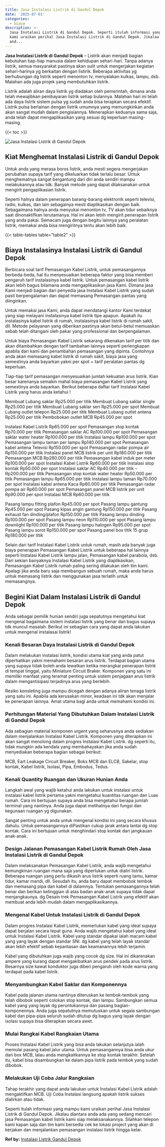 ```yaml
---
title: Jasa Instalasi Listrik di Gandul Depok
date: '2025-07-01'
categories:
  - biaya
description: >-
  Jasa Instalasi Listrik di Gandul Depok. Seperti itulah informasi yang mampu
  kami uraikan perihal Jasa Instalasi Listrik di Gandul Depok. Jikalau diantara
  and...
---
```


**Jasa Instalasi Listrik di Gandul Depok** – Listrik akan menjadi bagian kebutuhan tiap-tiap manusia dalam kehidupan sehari-hari. Tanpa adanya listrik, semua masyarakat pastinya akan sulit untuk mengerjakan kegiatan sehari-harinya yg berkaitan dengan listirik. Beberapa aktivitas yg berhubungan dg listrik seperti menonton tv, menyalakan kulkas, lampu, dsb. Malahan ada juga projek yang membutuhkan listrik.

Listrik adalah aliran daya listrik yg diadakan oleh pemerintah, dimana anda telah mewajibkan pembayaran listrik setiap bulannya. Malahan hari ini telah ada daya listrik sistem pulsa yg sudah anda bisa terapkan secara efektif. Listrik pulsa berlainan dengan listrik umumnya yang memungkinkan anda akan sangat mudah dalam pengisiannya. Menerapkan keduanya sama saja, anda telah dapat mengaplikasikan yang sesuai dg keperluan masing-masing.

{{< toc >}}

![Jasa Instalasi Listrik di Gandul Depok](/images/instalasi-listrik-murah15.png)

## Kiat Menghemat Instalasi Listrik di Gandul Depok

Untuk anda yang merasa boros listrik, anda mesti segera mengerjakan perubahan supaya tarif yang dikeluarkan tidak terlalu besar. Untuk menghematnya sangat bergantung dari diri anda sendiri mampu melakukannya atau tdk. Banyak metode yang dapat dilaksanakan untuk mengirit pengaplikasian listrik.

Seperti halnya dalam penerapan barang-barang elektronik seperti televisi, radio, kulkas, dan lain sebagainya mesti diaplikasikan dengan baik. Sebagaimana halnya anda menyukai menonton tv, TV akan tidur sebaiknya saat dinonaktifkan terutamanya. Hal ini akan lebih mengirit penerapan listrik yang anda pakai. Semacam juga dengan begitu lainnya yang peralatan listrik, memakai anda bisa mengiritnya tentu akan lebih baik.

{{< table-tables table="table2" >}}

## Biaya Instalasinya Instalasi Listrik di Gandul Depok

Berbicara soal tarif Pemasangan Kabel Listrik, untuk pemasangannya berbeda-beda, hal itu menyesuaikan beberapa faktor yang bisa memberi pengaruh tarif instalasinya kabel listrik. Untuk pemasangan kabel listrik akan lebih bagus bilamana anda mengaplikasikan jasa Kami. Dimana jasa Kami menjadi bagian dari penyedia jasa Instalasi Kabel Listrik yang sudah pasti berpengalaman dan dapat memasang Pemasangan pantas yang diinginkan.

Untuk memakai jasa Kami, anda dapat mendatangi kantor Kami terdekat yang siap melayani instalasinya kabel listrik tipe apapun. Apakah itu instalasinya kabel listrik di rumah, instalasinya kabel listrik di rumah sakit, dll. Metode pelayanan yang diberikan pastinya akan betul-betul memuaskan sebab telah ditangani oleh pakar yang professional dan berpengalaman.

Untuk biaya Pemasangan Kabel Listrik sekarang dikenakan tarif per titik dan akan ditambahkan dengan tarif tambahan lainnya seperti perlengkapan apabila dari kami dan penambahan pemasangan yang dipinta. Contohnya anda akan memasang kabel listrik di rumah sakit, biaya jasa yang semestinya anda bayarkan yakni per spot + tarif peralatan pantas dg keperluan.

Tiap-tiap tarif pemasangan menyesuaikan jumlah kekuatan arus listrik. Kian besar karenanya semakin mahal biaya pemasangan Kabel Listrik yang semestinya anda bayarkan. Berikut beberapa daftar tarif Instalasi Kabel Listrik yang harus anda ketahui !

Membuat Lubang saklar Rp25.000 per titik Membuat Lubang saklar single Rp25.000 per titik Membuat Lubang saklar seri Rp25.000 per spot Membuat Lubang outlet telepon Rp25.000 per titik Membuat Lubang outlet antena Rp25.000 per titik Pembobokan outlet MCB Rp45.000 per spot

Instalasi Kabel Listrik Rp65.000 per spot Pemasangan stop kontak Rp70.000 per titik Pemasangan saklar AC Rp100.000 per spot Pemasangan saklar water heater Rp100.000 per titik Instalasi lampu Rp100.000 per spot Pemasangan lampu taman per lampu Rp140.000 per spot Pemasangan kabel antena Televisi Rp150.000 per spot Pemasangan radar pompa air Rp150.000 per titik Instalasi panel MCB listrik per unit Rp180.000 per titik Pemasangan MCB Rp280.000 per titik Pemasangan kabel induk per meter Rp100.000 per spot Instalasi Kabel Listrik Rp60.000 per titik Instalasi stop kontak Rp50.000 per spot Instalasi saklar AC Rp40.000 per titik – Rp200.000 per titik Pemasangan stop kontak water heater Rp50.000 per titik Pemasangan lampu Rp65.000 per titik Instalasi lampu taman Rp70.000 per spot Instalasi kabel antena Kaca Rp60.000 per titik Pemasangan radar pompa air Rp60.000 per spot Pemasangan panel MCB listrik per unit Rp90.000 per spot Instalasi MCB Rp60.000 per titik

Pasang lampu fitting plafon Rp45.000 per spot Pasang lampu gantung Rp45.000 per spot Pasang kipas angin gantung Rp150.000 per titik Pasang exhaust fan dinding/plafon Rp150.000 per titik Pasang lampu dinding Rp100.000 per spot Pasang lampu neon Rp110.000 per spot Pasang lampu downlight Rp100.000 per titik Pasang lampu halogen Rp95.000 per spot Pasang lampu sorot Rp150.000 per spot Pasang panel box titik 15 grup Rp180.000 per titik

Selain dari tarif Instalasi Kabel Listrik untuk rumah, masih ada banyak juga biaya penerapan Pemasangan Kabel Listrik untuk beberapa hal lainnya seperti Instalasi Kabel Listrik lampu jalan, Pemasangan kabel parabola, dsb. Dari sekian banyaknya Instalasi Kabel Listrik yang diaplikasikan, Pemasangan Kabel Listrik rumah paling sering dilakukan oleh tim kami. Apalagi jika anda baru saja membangun sebuah rumah, maka anda harus untuk memasang listrik dan menggunakan jasa terlatih untuk memasangnya.

## Begini Kiat Dalam Instalasi Listrik di Gandul Depok


Anda sebagai pemilik hunian sendiri juga sepatutnya mengetahui kiat mengenal bagaimana sistem instalasi listrik yang benar dan bagus supaya tdk muncul masalah. Berikut ini sebagian cara yang dapat anda lakukan untuk mengenal instalasai listrik!

### Kenali Besaran Daya Instalasi Listrik di Gandul Depok

Dalam melakukan instalasi listrik, kondisi utama kiat yang anda patut diperhatikan yakni memahami besaran arus listrik. Terdapat bagian utama yang supaya tidak boleh anda lewatkan ketika merangkai penerapan listrik di tempat tinggal, yaitu Miniature Circuit Braker. Komponen yang satu ini memiliki manfaat yang teramat penting untuk sistem penjagaan arus listrik dalam mengantisipasi terjadinya arus yang berlebih.

Resiko konsleting juga mampu dicegah dengan adanya aliran tenaga listrik yang satu ini. Apabila ada kerusakan minor, keadaan ini tdk akan menjalar ke penerapan lainnya. Amat utama bagi anda untuk memahami kondisi ini.

### Perhitungan Material Yang Dibutuhkan Dalam Instalasi Listrik di Gandul Depok

Ada sebagian material komponen urgent yang seharusnya anda sediakan dalam menjalankan Instalasi Kabel Listrik. Komponen yang diterapkan ini akan sangat menolong dalam progres Instalasi Kabel Listrik. dg seperti itu, tidak mungkin ada kendala yang membahayakan jika anda sudah menyediakan beberapa bagian sebagai berikut:

MCB, Eart Leakage Circuit Breaker, Boks MCB dan ELCB, Sakelar, stop kontak, Kabel listrik, Isolasi, Pipa, Embodus, Tedus.

### Kenali Quantity Ruangan dan Ukuran Hunian Anda

Langkah awal yang wajib ketahui anda lakukan untuk instalasi untuk instalasi kabel listrik pertama yakni mengetahui kuantitas ruangan dan Luas rumah. Cara ini bertujuan supaya anda bisa mengetahui berapa jumlah terminal yang nantinya. Anda juga dapat melihatnya dari fungsi dan kegunaan ruangan yg digunakan.

Sangat penting untuk anda untuk mengenal kondisi ini yang secara khusus dahulu. Untuk pemasangannya diPastikan cukup jarak antara lantai dg stop kontak. Cara ini bertujuan untuk menghindari stop kontak dari jangkauan anak-anak.

### Design Jalanan Pemasangan Kabel Listrik Rumah Oleh Jasa Instalasi Listrik di Gandul Depok

Dalam melaksanakan Pemasangan Kabel Listrik, anda wajib mengetahui kemungkinan ruangan mana saja yang diperlukan untuk dialiri listrik. Beberapa ruangan yang perlu dikasih arus listrik seperti ruang tamu, kamar tidur, kamar mandi, dll. Sesudah itu, anda baru dapat membobok tembok dan memasang pipa dan kabel di dalamnya. Tentukan pemasangannya telah benar dan berikan ketinggian di atas badan anak-anak supaya tidak dapat menjangkaunya. dg Desain trek Pemasangan Kabel Listrik yang efektif akan membuat anda lebih mudah dalam mengaplikasikannya.

### Mengenal Kabel Untuk Instalasi Listrik di Gandul Depok

Dalam progres Instalasi Kabel Listrik, memerlukan kabel yang ideal supaya dapat berjalan secara tepat guna. Anda wajib mengetahui kabel yang ideal untuk Instalasi Kabel Listrik. Kabel yang standar dipakai ialah macam kabel yang yang layak dengan standar SNI. dg kabel yang telah layak standar akan lebih efektif sebab kepantasan dan keamanannya lebih terjamin.

Kabel yang dibutuhkan juga wajib yang cocok dg size. Hal ini dikarenakan ampere yang kurang dapat mengakibatkan arus pendek pada arus listrik. Besarnya size kawat konduktor juga diberi pengaruh oleh kode warna yang terdapat pada kabel listrik.

### Menyambungkan Kabel Saklar dan Komponennya

Kabel pada jalanan utama nantinya diteruskan ke tembok-tembok yang telah dibobok seperti colokan stop kontak, dan lampu. Sambungkan semua kabel yang yang layak dg peruntukannya dan pasang bagian-komponennya. Anda juga sepatutnya memutuskan untuk segala sambungan kabel dan pipa-pipa seluruh sudah ditutup dg bagus yang layak dengan isolasi supaya bisa diterapkan secara awet.

### Mulai Rangkai Kabel Rangkaian Utama

Proses Instalasi Kabel Listrik yang bisa anda lakukan selanjutya ialah memulai pasang kabel jalur utama. Untuk pemasangannya bisa anda ukur dari box MCB, lalau anda mengkaitkannya ke stop kontak terakhir. Setelah itu, kabel bisa disambungkan ke dalam pipa listrik pada tembok yang sudah dibobok.

### Melakukan Uji Coba Jalur Rangkaian

Tahap terakhir yang dapat anda lakukan untuk Instalasi Kabel Listrik adalah mengaktifkan MCB. Uji Coba Instalasi langsung apakah listrik sukses dialirkan atau tidak.

Seperti itulah informasi yang mampu kami uraikan perihal Jasa Instalasi Listrik di Gandul Depok. Jikalau diantara anda ada yang sedang mencari jasa Pemasangan kabel listrik kami siap melaksanakannya. Silahkan telepon kami kapan saja dan tim kami bersedia cek ke lokasi project yang akan di kerjakan dan menjalankan pemasangan instalasi listrik hingga kelar.

**Ref by:** [Instalasi Listrik Gandul Depok](https://id.wikipedia.org/wiki/Instalasi)
